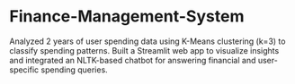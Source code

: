 # Finance-Management-System
Analyzed 2 years of user spending data using K-Means clustering (k=3) to classify spending patterns. Built a Streamlit web app to visualize insights and integrated an NLTK-based chatbot for answering financial and user-specific spending queries.
